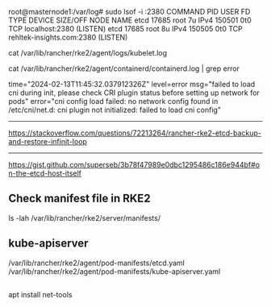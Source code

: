 

root@masternode1:/var/log# sudo lsof -i :2380
COMMAND   PID USER   FD   TYPE DEVICE SIZE/OFF NODE NAME
etcd    17685 root    7u  IPv4 150501      0t0  TCP localhost:2380 (LISTEN)
etcd    17685 root    8u  IPv4 150505      0t0  TCP rehltek-insights.com:2380 (LISTEN)



cat /var/lib/rancher/rke2/agent/logs/kubelet.log

cat /var/lib/rancher/rke2/agent/containerd/containerd.log | grep error

time="2024-02-13T11:45:32.037912326Z" level=error msg="failed to load cni during init, please check CRI plugin status before setting up network for pods" error="cni config load failed: 
no network config found in /etc/cni/net.d: cni plugin not initialized: failed to load cni config"

---

https://stackoverflow.com/questions/72213264/rancher-rke2-etcd-backup-and-restore-infinit-loop

---

https://gist.github.com/superseb/3b78f47989e0dbc1295486c186e944bf#on-the-etcd-host-itself


## Check manifest file in RKE2

ls -lah /var/lib/rancher/rke2/server/manifests/

## kube-apiserver

 /var/lib/rancher/rke2/agent/pod-manifests/etcd.yaml /var/lib/rancher/rke2/agent/pod-manifests/kube-apiserver.yaml

 ##

 apt install net-tools


 


